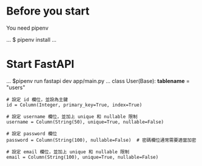 # Before you start

You need pipenv

...
$ pipenv install
...

# Start FastAPI

...
$pipenv run fastapi dev app/main.py
...
class User(Base):
    __tablename__ = "users"
    
    # 設定 id 欄位，並設為主鍵
    id = Column(Integer, primary_key=True, index=True)  
    
    # 設定 username 欄位，並加上 unique 和 nullable 限制
    username = Column(String(50), unique=True, nullable=False)
    
    # 設定 password 欄位
    password = Column(String(100), nullable=False)  # 密碼欄位通常需要適當加密
    
    # 設定 email 欄位，並加上 unique 和 nullable 限制
    email = Column(String(100), unique=True, nullable=False)

